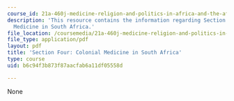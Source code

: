 ```yaml
---
course_id: 21a-460j-medicine-religion-and-politics-in-africa-and-the-african-diaspora-spring-2005
description: 'This resource contains the information regarding Section Four: Colonial
  Medicine in South Africa.'
file_location: /coursemedia/21a-460j-medicine-religion-and-politics-in-africa-and-the-african-diaspora-spring-2005/b6c94f3b873f87aacfab6a11df05558d_MIT21A_460JS05_3_3_05_460j.pdf
file_type: application/pdf
layout: pdf
title: 'Section Four: Colonial Medicine in South Africa'
type: course
uid: b6c94f3b873f87aacfab6a11df05558d

---
```

None